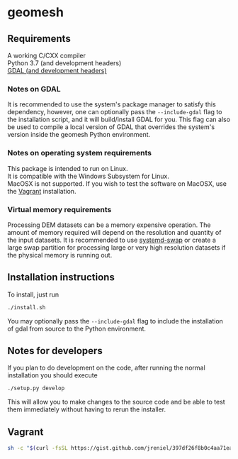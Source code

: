 # geomesh

## Requirements
A working C/CXX compiler <br/>
Python 3.7 (and development headers)<br/>
[GDAL (and development headers)](#notes-on-gdal)

### Notes on GDAL
It is recommended to use the system's package manager to satisfy this dependency, however, one can optionally pass the `--include-gdal` flag to the installation script, and it will build/install GDAL for you. This flag can also be used to compile a local version of GDAL that overrides the system's version inside the geomesh Python environment.<br/>

### Notes on operating system requirements
This package is intended to run on Linux.<br/>
It is compatible with the Windows Subsystem for Linux.<br/>
MacOSX is not supported. If you wish to test the software on MacOSX, use the [Vagrant](#vagrant) installation.

### Virtual memory requirements
Processing DEM datasets can be a memory expensive operation. The amount of memory required will depend on the resolution and quantity of the input datasets. It is recommended to use [systemd-swap](https://github.com/Nefelim4ag/systemd-swap) or create a large swap partition for processing large or very high resolution datasets if the physical memory is running out.


## Installation instructions
To install, just run
```bash
./install.sh
```
You may optionally pass the `--include-gdal` flag to include the installation of gdal from source to the Python environment.

## Notes for developers
If you plan to do development on the code, after running the normal installation you should execute
```bash
./setup.py develop
```
This will allow you to make changes to the source code and be able to test them immediately without having to rerun the installer.

## Vagrant
```sh
sh -c "$(curl -fsSL https://gist.github.com/jreniel/397df26f8b0c4aa71ea18e4a6baa012c/raw)" && cd geomesh && vagrant ssh
```
